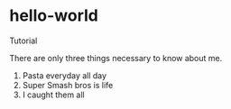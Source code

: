 # hello-world
Tutorial

There are only three things necessary to know about me. 
1. Pasta everyday all day
2. Super Smash bros is life
3. I caught them all
